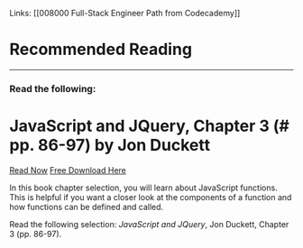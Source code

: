 Links:  [[008000 Full-Stack Engineer Path from Codecademy]]
# Recommended Reading
---
### Read the following:

# JavaScript and JQuery, Chapter 3 (# pp. 86-97) by Jon Duckett

[Read Now](https://bookshop.org/books/javascript-and-jquery-interactive-front-end-web-development/9781118531648)
[Free Download Here](https://1lib.ph/book/2475034/4b0c42)

In this book chapter selection, you will learn about JavaScript functions. This is helpful if you want a closer look at the components of a function and how functions can be defined and called.

Read the following selection: _JavaScript and JQuery_, Jon Duckett, Chapter 3 (pp. 86-97).